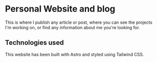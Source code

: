 # Personal Website and blog

This is where I publish any article or post, where you can see the projects I'm working on, or find any information about me you're looking for.

## Technologies used

This website has been built with Astro and styled using Tailwind CSS.
